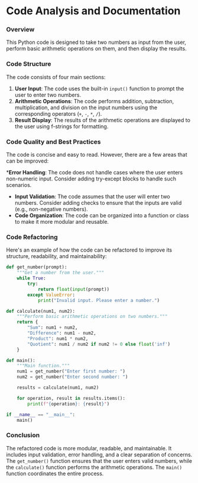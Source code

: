 **Code Analysis and Documentation**
=====================================

### Overview

This Python code is designed to take two numbers as input from the user, perform basic arithmetic operations on them, and then display the results.

### Code Structure

The code consists of four main sections:

1.  **User Input**: The code uses the built-in `input()` function to prompt the user to enter two numbers.
2.  **Arithmetic Operations**: The code performs addition, subtraction, multiplication, and division on the input numbers using the corresponding operators (`+`, `-`, `*`, `/`).
3.  **Result Display**: The results of the arithmetic operations are displayed to the user using f-strings for formatting.

### Code Quality and Best Practices

The code is concise and easy to read. However, there are a few areas that can be improved:

***Error Handling**: The code does not handle cases where the user enters non-numeric input. Consider adding try-except blocks to handle such scenarios.
*   **Input Validation**: The code assumes that the user will enter two numbers. Consider adding checks to ensure that the inputs are valid (e.g., non-negative numbers).
*   **Code Organization**: The code can be organized into a function or class to make it more modular and reusable.

### Code Refactoring

Here's an example of how the code can be refactored to improve its structure, readability, and maintainability:

```python
def get_number(prompt):
    """Get a number from the user."""
    while True:
        try:
            return float(input(prompt))
        except ValueError:
            print("Invalid input. Please enter a number.")

def calculate(num1, num2):
    """Perform basic arithmetic operations on two numbers."""
    return {
        "Sum": num1 + num2,
        "Difference": num1 - num2,
        "Product": num1 * num2,
        "Quotient": num1 / num2 if num2 != 0 else float('inf')
    }

def main():
    """Main function."""
    num1 = get_number("Enter first number: ")
    num2 = get_number("Enter second number: ")

    results = calculate(num1, num2)

    for operation, result in results.items():
        print(f"{operation}: {result}")

if __name__ == "__main__":
    main()
```

### Conclusion

The refactored code is more modular, readable, and maintainable. It includes input validation, error handling, and a clear separation of concerns. The `get_number()` function ensures that the user enters valid numbers, while the `calculate()` function performs the arithmetic operations. The `main()` function coordinates the entire process.
